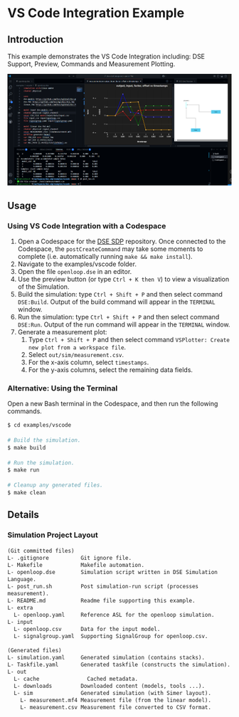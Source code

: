 # VS Code Integration Example

## Introduction

This example demonstrates the VS Code Integration including: DSE Support, Preview, Commands and Measurement Plotting.

![VS Code Simulation Dashboard](image.png)


## Usage

### Using VS Code Integration with a Codespace

1. Open a Codespace for the [DSE SDP](https://github.com/boschglobal/dse.sdp) repository. Once connected to the Codespace, the `postCreateCommand` may take some moments to complete (i.e. automatically running `make && make install`).
2. Navigate to the examples/vscode folder.
3. Open the file `openloop.dse` in an editor.
4. Use the preview button (or type `Ctrl + K then V`) to view a visualization of the Simulation.
5. Build the simulation: type `Ctrl + Shift + P` and then select command `DSE:Build`. Output of the build command will appear in the `TERMINAL` window.
6. Run the simulation: type `Ctrl + Shift + P` and then select command `DSE:Run`. Output of the run command will appear in the `TERMINAL` window.
7. Generate a measurement plot:
    1. Type `Ctrl + Shift + P` and then select command `VSPlotter: Create new plot from a workspace file`.
    2. Select `out/sim/measurement.csv`.
    3. For the x-axis column, select `timestamps`.
    4. For the y-axis columns, select the remaining data fields.


### Alternative: Using the Terminal

Open a new Bash terminal in the Codespace, and then run the following commands.

```bash
$ cd examples/vscode

# Build the simulation.
$ make build

# Run the simulation.
$ make run

# Cleanup any generated files.
$ make clean
```


## Details

### Simulation Project Layout

```text
(Git committed files)
L- .gitignore          Git ignore file.
L- Makefile            Makefile automation.
L- openloop.dse        Simulation script written in DSE Simulation Language.
L- post_run.sh         Post simulation-run script (processes measurement).
L- README.md           Readme file supporting this example.        
L- extra           
  L- openloop.yaml     Reference ASL for the openloop simulation.
L- input
  L- openloop.csv      Data for the input model.
  L- signalgroup.yaml  Supporting SignalGroup for openloop.csv.

(Generated files)
L- simulation.yaml     Generated simulation (contains stacks).
L- Taskfile.yaml       Generated taskfile (constructs the simulation).
L- out     
  L- cache       	     Cached metadata.
  L- downloads         Downloaded content (models, tools ...).
  L- sim               Generated simulation (with Simer layout).
    L- measurement.mf4 Measurement file (from the linear model).
    L- measurement.csv Measurement file converted to CSV format.
```
